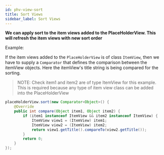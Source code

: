 ```yaml
---
id: phv-view-sort
title: Sort Views
sidebar_label: Sort Views
---
```


**We can apply sort to the item views added to the PlaceHolderView. This will refresh the item views with new sort order**

Example:

If the item views added to the `PlaceHolderView` is of class `ItemView`, then we have to supply a `Comparator` that defines the comparison between the itemView objects. Here the itemView's title string is being compared for the sorting.

> NOTE: Check item1 and item2 are of type ItemView for this example. This is required because any type of item view class can be added into the PlaceHolderView

```java
placeHolderView.sort(new Comparator<Object>() {
    @Override
    public int compare(Object item1, Object item2) {
        if (item1 instanceof ItemView && item2 instanceof ItemView) {
            ItemView view1 = (ItemView) item1;
            ItemView view2 = (ItemView) item2;
            return view1.getTitle().compareTo(view2.getTitle());
        }
        return 0;
    }
});
```
